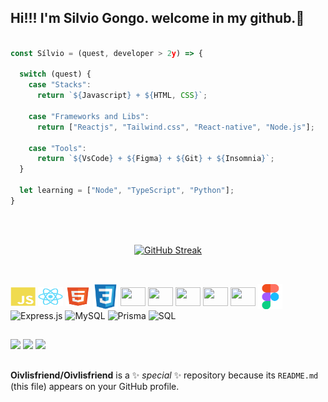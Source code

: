 ## Hi!!! I'm Silvio Gongo. welcome in my github.🚀


```js

const Sílvio = (quest, developer > 2y) => {

  switch (quest) {
    case "Stacks":
      return `${Javascript} + ${HTML, CSS}`;
    
    case "Frameworks and Libs":
      return ["Reactjs", "Tailwind.css", "React-native", "Node.js"];
    
    case "Tools":
      return `${VsCode} + ${Figma} + ${Git} + ${Insomnia}`;
  }
  
  let learning = ["Node", "TypeScript", "Python"];
}

```


<br><br>

<div align="center">
  
  [![GitHub Streak](https://github-readme-streak-stats.herokuapp.com?user=oivlisfriend&theme=cobalt&hide_border=true&date_format=M%20j%5B%2C%20Y%5D)](https://git.io/streak-stats)

</div>

##
  

<div style="display: inline_block"><br>
  <img align="center" alt="Rafa-Js" height="30" width="40" src="https://raw.githubusercontent.com/devicons/devicon/master/icons/javascript/javascript-plain.svg">
  <img align="center" alt="Rafa-React" height="30" width="40" src="https://raw.githubusercontent.com/devicons/devicon/master/icons/react/react-original.svg">
  <img align="center" alt="Rafa-HTML" height="30" width="40" src="https://raw.githubusercontent.com/devicons/devicon/master/icons/html5/html5-original.svg">
    <img align="center" height="40" width="40" src="https://raw.githubusercontent.com/devicons/devicon/master/icons/css3/css3-original.svg" alt="vini_css">

 <img align="center" height="30" width="40" src="https://cdn.jsdelivr.net/gh/devicons/devicon/icons/java/java-plain-wordmark.svg" />          
<img align="center" height="30" width="40" src="https://cdn.jsdelivr.net/gh/devicons/devicon/icons/typescript/typescript-plain.svg" />

  <img align="center" height="30" width="40" src="https://cdn.jsdelivr.net/gh/devicons/devicon/icons/npm/npm-original-wordmark.svg" /> 
   <img align="center" height="30" width="40" src="https://cdn.jsdelivr.net/gh/devicons/devicon/icons/tailwindcss/tailwindcss-plain.svg" />
  <img align="center" height="30" width="40" src="https://cdn.jsdelivr.net/gh/devicons/devicon/icons/nodejs/nodejs-original.svg" />
  <img align="center" height="40" width="40" src="https://raw.githubusercontent.com/devicons/devicon/master/icons/figma/figma-original.svg" alt="vini_figma">
  <img align="center" height="30" width="40" src="https://cdn.jsdelivr.net/gh/devicons/devicon/icons/express/express-original-wordmark.svg" alt="Express.js" />
<img align="center" height="30" width="40" src="https://cdn.jsdelivr.net/gh/devicons/devicon/icons/mysql/mysql-original-wordmark.svg" alt="MySQL" />
<img align="center" height="30" width="40" src="https://cdn.jsdelivr.net/gh/devicons/devicon/icons/prisma/prisma-original.svg" alt="Prisma" />
<img align="center" height="30" width="40" src="https://cdn.jsdelivr.net/gh/devicons/devicon/icons/sql/sql-original-wordmark.svg" alt="SQL" />


                    
</div>

 ##
 
<div> 
  <a href="https://www.instagram.com/_smg_oivlis" target="_blank"><img src="https://img.shields.io/badge/-Instagram-%23E4405F?style=for-the-badge&logo=instagram&logoColor=white" target="_blank"></a> 
  <a href = "mailto:silvio.gongo.o@gmail.com"><img src="https://img.shields.io/badge/-Gmail-%23333?style=for-the-badge&logo=gmail&logoColor=white" target="_blank"></a>
  <a href="https://www.linkedin.com/in/s%C3%ADlvio-gongo-95018619b/" target="_blank"><img src="https://img.shields.io/badge/-LinkedIn-%230077B5?style=for-the-badge&logo=linkedin&logoColor=white" target="_blank"></a> 

##  
  **Oivlisfriend/Oivlisfriend** is a ✨ _special_ ✨ repository because its `README.md` (this file) appears on your GitHub profile.



